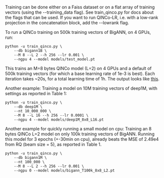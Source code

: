
Training can be done either on a Faiss dataset or on a flat array of training
vectors (using the --training_data flag).
See train_qinco.py for docs about the flags that can be used.
If you want to run QINCo-LR, i.e. with a low-rank projection in the concatenation block, add the --lowrank flag.

To run a QINCo training on 500k training vectors of BigANN, on 4 GPUs, run:
```
python -u train_qinco.py \
    --db bigann1B \
    --M 8 --L 2 --h 256 --lr 0.001 \
    --ngpu 4 --model models/test_model.pt
```
This trains an M=8 bytes QINCo model (L=2) on 4 GPUs and a default of 500k training vectors (for which a base learning rate of 1e-3 is best). 
Each iteration takes ~20s, for a total learning time of 1h. 
The output looks like [this](https://gist.github.com/mdouze/c85f69f7ac997cdc9b9096e3640e0423).

Another example: Training a model on 10M training vectors of deep1M, with settings as reported in Table 1:
```
python -u train_qinco.py \
    --db deep1M \
    --nt 10_000_000 \
    --M 8 --L 16 --h 256 --lr 0.0001 \
    --ngpu 4 --model models/deep1M_8x8_L16.pt
```

Another example for quickly running a small model on cpu: Training an 8 bytes QINCo L=2 model on only 100k training vectors of BigANN.
Running this model for 3 epochs (+-30min on cpu), already beats the MSE of 2.49e4 from RQ (beam size = 5), as reported in Table 1.

```
python -u train_qinco.py \
    --db bigann1M \
    --nt 100_000 \
    --M 8 --L 2 --h 256 --lr 0.001 \
    --ngpu 0 --model models/bigann_T100k_8x8_L2.pt
```
